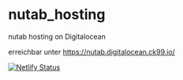 # nutab_hosting
nutab hosting on Digitalocean

erreichbar unter https://nutab.digitalocean.ck99.io/

[![Netlify Status](https://api.netlify.com/api/v1/badges/26b109e0-0b01-48c8-b728-0970ec38e6b8/deploy-status)](https://app.netlify.com/sites/heroic-pika-7b1bb3/deploys)
